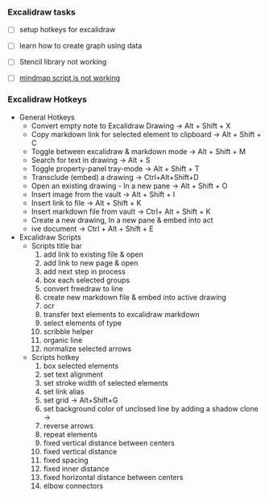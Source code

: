 ### Excalidraw tasks
- [ ] setup hotkeys for excalidraw
- [ ] learn how to create graph using data
- [ ] Stencil library not working
- [ ] [mindmap script is not working](https://zsviczian.github.io/obsidian-excalidraw-plugin/Examples/templater_mindmap.html)


### Excalidraw Hotkeys
- General Hotkeys
	- Convert empty note to Excalidraw Drawing → Alt + Shift + X
	- Copy markdown link for selected element to clipboard → Alt + Shift + C 
	- Toggle between excalidraw & markdown mode → Alt + Shift + M 
	- Search for text in drawing → Alt + S 
	- Toggle property-panel tray-mode → Alt + Shift + T 
	- Transclude (embed) a drawing → Ctrl+Alt+Shift+D
	- Open an existing drawing - In a new pane → Alt + Shift + O 
	- Insert image from the vault → Alt + Shift + I 
	- Insert link to file → Alt + Shift + K 
	- Insert markdown file from vault → Ctrl+ Alt + Shift + K 
	- Create a new drawing, In a new pane & embed into act
	- ive document → Ctrl + Alt + Shift + E 
- Excalidraw Scripts
	- Scripts title bar
		1. add link to existing file & open
		2. add link to new page & open
		3. add next step in process
		4. box each selected groups
		5. convert freedraw to line
		6. create new markdown file & embed into active drawing
		7. ocr 
		8. transfer text elements to excalidraw markdown
		9. select elements of type
		10. scribble helper
		11. organic line
		12. normalize selected arrows
	- Scripts hotkey
		1. box selected elements
		2. set text alignment
		3. set stroke width of selected elements
		4. set link alias
		5. set grid → Alt+Shift+G
		6. set background color of unclosed line by adding a shadow clone → 
		7. reverse arrows
		8. repeat elements
		9. fixed vertical distance between centers
		10. fixed vertical distance
		11. fixed spacing
		12. fixed inner distance
		13. fixed horizontal distance between centers
		14. elbow connectors








